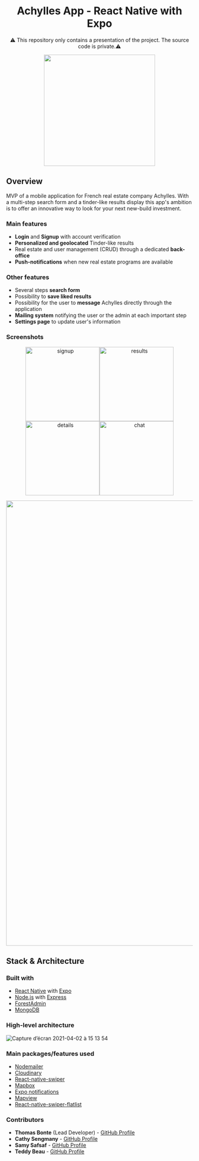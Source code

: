 <h1 align="center">
	Achylles App - React Native with Expo
</h1>
<p align="center">⚠️ This repository only contains a presentation of the project. The source code is private.⚠️ </p>

<p align="center">
	<img src="https://github.com/Thmsbonte/Achylles/blob/main/preview/achylles-git-preview-2.gif" width="300">
</p>

## Overview

MVP of a mobile application for French real estate company Achylles. With a multi-step search form and a tinder-like results display this app's ambition is to offer an innovative way to look for your next new-build investment.

### Main features
- **Login** and **Signup** with account verification
- **Personalized and geolocated** Tinder-like results
- Real estate and user management (CRUD) through a dedicated **back-office**
- **Push-notifications** when new real estate programs are available

### Other features
- Several steps **search form**
- Possibility to **save liked results**
- Possibility for the user to **message** Achylles directly through the application
- **Mailing system** notifying the user or the admin at each important step
- **Settings page** to update user's information

### Screenshots

<p align="center">
	<img width="200" alt="signup" src="https://user-images.githubusercontent.com/5527656/113010936-8d24c680-9179-11eb-9bb6-76286445d13f.png"><img width="200" alt="results" src="https://user-images.githubusercontent.com/5527656/113010704-58187400-9179-11eb-8feb-18c36d9d5020.png"><img width="200" alt="details" src="https://user-images.githubusercontent.com/5527656/113010856-767e6f80-9179-11eb-8d2a-8cef7338721a.png"><img width="200" alt="chat" src="https://user-images.githubusercontent.com/5527656/113010954-92821100-9179-11eb-912f-1f6f6c5dfa29.png">
</p>

<p align="center">
<img width="1200" alt="achylles-backoffice" src="https://user-images.githubusercontent.com/5527656/113022211-a8e19a00-9184-11eb-8dff-690af5af427a.png">
	</p>

## Stack & Architecture

### Built with

- [React Native](https://reactnative.dev/) with [Expo](https://expo.io/)
- [Node.js](https://nodejs.org/en/) with [Express](https://expressjs.com/fr/)
- [ForestAdmin](https://www.forestadmin.com/)
- [MongoDB](https://www.mongodb.com/)

### High-level architecture
![Capture d’écran 2021-04-02 à 15 13 54](https://user-images.githubusercontent.com/5527656/113419243-57751d00-93c7-11eb-92df-56849888b0fc.png)

### Main packages/features used

- [Nodemailer](https://nodemailer.com/)
- [Cloudinary](https://cloudinary.com/)
- [React-native-swiper](https://github.com/leecade/react-native-swiper)
- [Mapbox](https://www.mapbox.com/)
- [Expo notifications](https://docs.expo.io/push-notifications/overview/)
- [Mapview](https://github.com/react-native-maps/react-native-maps)
- [React-native-swiper-flatlist](https://www.npmjs.com/package/react-native-swiper-flatlist)

### Contributors

- **Thomas Bonte** (Lead Developer) - [GitHub Profile](https://github.com/Thmsbonte)
- **Cathy Sengmany** - [GitHub Profile](https://github.com/csengmany)
- **Samy Safsaf** - [GitHub Profile](https://github.com/SamySafsaf)
- **Teddy Beau** - [GitHub Profile](https://github.com/teddy-beau)

<!-- See also the list of [contributors](https://github.com/your/project/contributors) who participated in this project. -->
